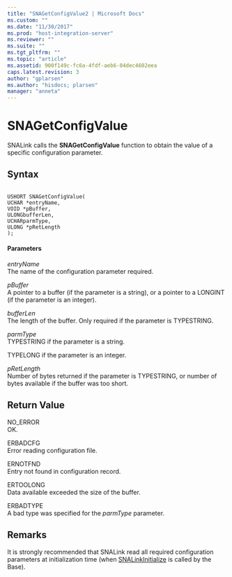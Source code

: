 ```yaml
---
title: "SNAGetConfigValue2 | Microsoft Docs"
ms.custom: ""
ms.date: "11/30/2017"
ms.prod: "host-integration-server"
ms.reviewer: ""
ms.suite: ""
ms.tgt_pltfrm: ""
ms.topic: "article"
ms.assetid: 900f149c-fc6a-4fdf-aeb6-04dec4602eea
caps.latest.revision: 3
author: "gplarsen"
ms.author: "hisdocs; plarsen"
manager: "anneta"
---
```

# SNAGetConfigValue
SNALink calls the **SNAGetConfigValue** function to obtain the value of a specific configuration parameter.  
  
## Syntax  
  
```  
  
USHORT SNAGetConfigValue(  
UCHAR *entryName,  
VOID *pBuffer,  
ULONGbufferLen,  
UCHARparmType,  
ULONG *pRetLength  
);  
```  
  
#### Parameters  
 *entryName*  
 The name of the configuration parameter required.  
  
 *pBuffer*  
 A pointer to a buffer (if the parameter is a string), or a pointer to a LONGINT (if the parameter is an integer).  
  
 *bufferLen*  
 The length of the buffer. Only required if the parameter is TYPESTRING.  
  
 *parmType*  
 TYPESTRING if the parameter is a string.  
  
 TYPELONG if the parameter is an integer.  
  
 *pRetLength*  
 Number of bytes returned if the parameter is TYPESTRING, or number of bytes available if the buffer was too short.  
  
## Return Value  
 NO_ERROR  
 OK.  
  
 ERBADCFG  
 Error reading configuration file.  
  
 ERNOTFND  
 Entry not found in configuration record.  
  
 ERTOOLONG  
 Data available exceeded the size of the buffer.  
  
 ERBADTYPE  
 A bad type was specified for the *parmType* parameter.  
  
## Remarks  
 It is strongly recommended that SNALink read all required configuration parameters at initialization time (when [SNALinkInitialize](../core/snalinkinitialize2.md) is called by the Base).